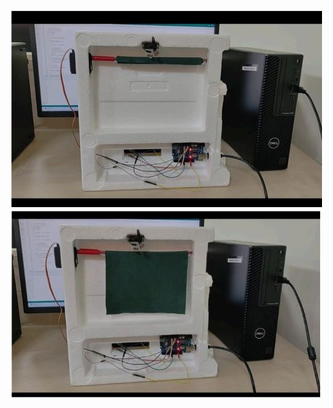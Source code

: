 ![image_alt](https://github.com/manish-r-rao/IOT-Project/blob/ed47ac0b33351a74395f07f5a4f4066a8d2fb329/Screenshot%202024-11-26%20212611.jpg)
![image_alt](https://github.com/manish-r-rao/IOT-Project/blob/409f6ea978353db47cc6ff33d07b31a81c4fc580/Screenshot%202024-11-26%20212625.jpg)
